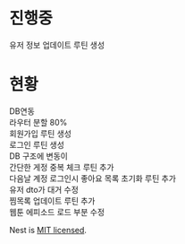 # 진행중
  
유저 정보 업데이트 루틴 생성   


# 현황

DB연동  
라우터 분할 80%  
회원가입 루틴 생성  
로그인 루틴 생성  
DB 구조에 변동이  
간단한 게정 중복 체크 루틴 추가  
다음날 계정 로그인시 좋아요 목록 초기화 루틴 추가  
유저 dto가 대거 수정  
찜목록 업데이트 루틴 추가  
웹툰 에피소드 로드 부분 수정  


Nest is [MIT licensed](LICENSE).
